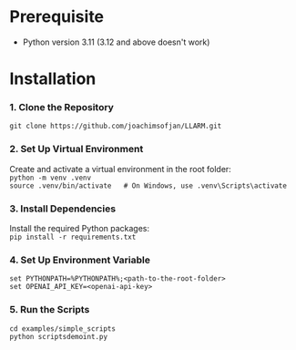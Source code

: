 
# Prerequisite
- Python version 3.11 (3.12 and above doesn't work)

# Installation
### 1. Clone the Repository
`git clone https://github.com/joachimsofjan/LLARM.git`

### 2. Set Up Virtual Environment
Create and activate a virtual environment in the root folder:\
`python -m venv .venv`\
`source .venv/bin/activate   # On Windows, use .venv\Scripts\activate`

### 3. Install Dependencies
Install the required Python packages:\
`pip install -r requirements.txt`

### 4. Set Up Environment Variable
`set PYTHONPATH=%PYTHONPATH%;<path-to-the-root-folder>`\
`set OPENAI_API_KEY=<openai-api-key>`

### 5. Run the Scripts
`cd examples/simple_scripts`\
`python scriptsdemoint.py`
